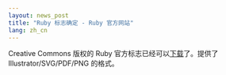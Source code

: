 ```yaml
---
layout: news_post
title: "Ruby 标志确定 - Ruby 官方网站"
lang: zh_cn
---
```


Creative Commons 版权的 Ruby 官方标志已经可以[下载][1]了。提供了 Illustrator/SVG/PDF/PNG
的格式。



[1]: http://www.ruby-assn.org/index.html.en
